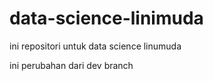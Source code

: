 # data-science-linimuda  
ini repositori untuk data science linumuda  

ini perubahan dari dev branch

